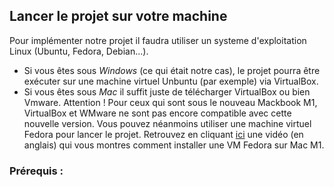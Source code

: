 ## Lancer le projet sur votre machine 

Pour implémenter notre projet il faudra utiliser un systeme d'exploitation Linux (Ubuntu, Fedora, Debian...).
- Si vous êtes sous *Windows* (ce qui était notre cas), le projet pourra être exécuter sur une machine virtuel Unbuntu (par exemple) via VirtualBox.
- Si vous êtes sous *Mac* il suffit juste de télécharger VirtualBox ou bien Vmware. Attention ! Pour ceux qui sont sous le nouveau Mackbook M1, VirtualBox et WMware ne sont pas encore compatible avec cette nouvelle version. Vous pouvez néanmoins utiliser une machine virtuel Fedora pour lancer le projet. Retrouvez en cliquant <a href="https://www.youtube.com/watch?v=WQNj6WEh6pc&ab_channel=MartinNobel">ici</a> une vidéo (en anglais) qui vous montres comment installer une VM Fedora sur Mac M1. 

### Prérequis : 
